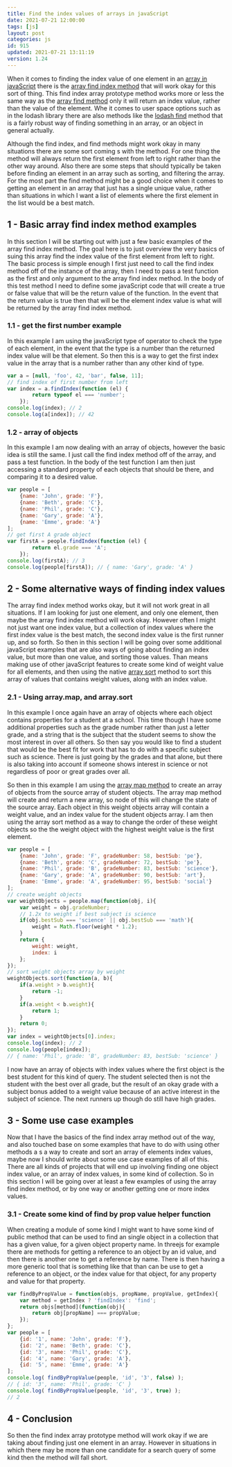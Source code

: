```yaml
---
title: Find the index values of arrays in javaScript
date: 2021-07-21 12:00:00
tags: [js]
layout: post
categories: js
id: 915
updated: 2021-07-21 13:11:19
version: 1.24
---
```


When it comes to finding the index value of one element in an [array in javaScript](/2018/12/10/js-array/) there is the [array find index method](https://developer.mozilla.org/en-US/docs/Web/JavaScript/Reference/Global_Objects/Array/findIndex) that will work okay for this sort of thing. This find index array prototype method works more or less the same way as the [array find method](/2021/07/19/js-array-find/) only it will return an index value, rather than the value of the element. Whe it comes to user space options such as in the lodash library there are also methods like the [lodash find](/2017/09/14/lodash-find/) method that is a fairly robust way of finding something in an array, or an object in general actually.

Although the find index, and find methods might work okay in many situations there are some sort coming s with the method. For one thing the method will always return the first element from left to right rather than the other way around. Also there are some steps that should typically be taken before finding an element in an array such as sorting, and filtering the array. For the most part the find method might be a good choice when it comes to getting an element in an array that just has a single unique value, rather than situations in which I want a list of elements where the first element in the list would be a best match.

<!-- more -->


## 1 - Basic array find index method examples

In this section I will be starting out with just a few basic examples of the array find index method. The goal here is to just overview the very basics of suing this array find the index value of the first element from left to right. The basic process is simple enough I first just need to call the find index method off of the instance of the array, then I need to pass a test function as the first and only argument to the array find index method. In the body of this test method I need to define some javaScript code that will create a true or false value that will be the return value of the function. In the event that the return value is true then that will be the element index value is what will be returned by the array find index method.

### 1.1 - get the first number example

In this example I am using the javaScript type of operator to check the type of each element, in the event that the type is a number than the returned index value will be that element. So then this is a way to get the first index value in the array that is a number rather than any other kind of type.

```js
var a = [null, 'foo', 42, 'bar', false, 11];
// find index of first number from left
var index = a.findIndex(function (el) {
        return typeof el === 'number';
    });
console.log(index); // 2
console.log(a[index]); // 42
```

### 1.2 - array of objects

In this example I am now dealing with an array of objects, however the basic idea is still the same. I just call the find index method off of the array, and pass a test function. In the body of the test function I am then just accessing a standard property of each objects that should be there, and comparing it to a desired value.

```js
var people = [
    {name: 'John', grade: 'F'},
    {name: 'Beth', grade: 'C'},
    {name: 'Phil', grade: 'C'},
    {name: 'Gary', grade: 'A'},
    {name: 'Emme', grade: 'A'}
];
// get first A grade object
var firstA = people.findIndex(function (el) {
        return el.grade === 'A';
    });
console.log(firstA); // 3
console.log(people[firstA]); // { name: 'Gary', grade: 'A' }
```

## 2 - Some alternative ways of finding index values

The array find index method works okay, but it will not work great in all situations. If I am looking for just one element, and only one element, then maybe the array find index method will work okay. However often I might not just want one index value, but a collection of index values where the first index value is the best match, the second index value is the first runner up, and so forth. So then in this section I will be going over some additional javaScript examples that are also ways of going about finding an index value, but more than one value, and sorting those values. Than means making use of other javaScript features to create some kind of weight value for all elements, and then using the native [array sort](/2019/12/02/js-array-sort/) method to sort this array of values that contains weight values, along with an index value.

### 2.1 - Using array.map, and array.sort

In this example I once again have an array of objects where each object contains properties for a student at a school. This time though I have some additional properties such as the grade number rather than just a letter grade, and a string that is the subject that the student seems to show the most interest in over all others. So then say you would like to find a student that would be the best fit for work that has to do with a specific subject such as science. There is just going by the grades and that alone, but there is also taking into account if someone shows interest in science or not regardless of poor or great grades over all.

So then in this example I am using the [array map method](/2020/06/16/js-array-map/) to create an array of objects from the source array of student objects. The array map method will create and return a new array, so node of this will change the state of the source array. Each object in this weight objects array will contain a weight value, and an index value for the student objects array. I am then using the array sort method as a way to change the order of these weight objects so the the weight object with the highest weight value is the first element. 

```js
var people = [
    {name: 'John', grade: 'F', gradeNumber: 58, bestSub: 'pe'},
    {name: 'Beth', grade: 'C', gradeNumber: 72, bestSub: 'pe'},
    {name: 'Phil', grade: 'B', gradeNumber: 83, bestSub: 'science'},
    {name: 'Gary', grade: 'A', gradeNumber: 90, bestSub: 'art'},
    {name: 'Emme', grade: 'A', gradeNumber: 95, bestSub: 'social'}
];
// create weight objects
var weightObjects = people.map(function(obj, i){
    var weight = obj.gradeNumber;
    // 1.2x to weight if best subject is science
    if(obj.bestSub === 'science' || obj.bestSub === 'math'){
        weight = Math.floor(weight * 1.2);
    }
    return {
        weight: weight,
        index: i
    };
});
// sort weight objects array by weight
weightObjects.sort(function(a, b){
    if(a.weight > b.weight){
        return -1;
    }
    if(a.weight < b.weight){
        return 1;
    }
    return 0;
});
var index = weightObjects[0].index;
console.log(index); // 2
console.log(people[index]);
// { name: 'Phil', grade: 'B', gradeNumber: 83, bestSub: 'science' }
```

I now have an array of objects with index values where the first object is the best student for this kind of query. The student selected then is not the student with the best over all grade, but the result of an okay grade with a subject bonus added to a weight value because of an active interest in the subject of science. The next runners up though do still have high grades.

## 3 - Some use case examples

Now that I have the basics of the find index array method out of the way, and also touched base on some examples that have to do with using other methods a s a way to create and sort an array of elements index values, maybe now I should write about some use case examples of all of this. There are all kinds of projects that will end up involving finding one object index value, or an array of index values, in some kind of collection. So in this section I will be going over at least a few examples of using the array find index method, or by one way or another getting one or more index values.

### 3.1 - Create some kind of find by prop value helper function

When creating a module of some kind I might want to have some kind of public method that can be used to find an single object in a collection that has a given value, for a given object property name. In threejs for example there are methods for getting a reference to an object by an id value, and then there is another one to get a reference by name. There is then having a more generic tool that is something like that than can be use to get a reference to an object, or the index value for that object, for any property and value for that property.

```js
var findByPropValue = function(objs, propName, propValue, getIndex){
    var method = getIndex ? 'findIndex': 'find';
    return objs[method](function(obj){
        return obj[propName] === propValue;
    });
};
var people = [
    {id: '1', name: 'John', grade: 'F'},
    {id: '2', name: 'Beth', grade: 'C'},
    {id: '3', name: 'Phil', grade: 'C'},
    {id: '4', name: 'Gary', grade: 'A'},
    {id: '5', name: 'Emme', grade: 'A'}
];
console.log( findByPropValue(people, 'id', '3', false) );
// { id: '3', name: 'Phil', grade: 'C' }
console.log( findByPropValue(people, 'id', '3', true) );
// 2
```

## 4 - Conclusion

So then the find index array prototype method will work okay if we are taking about finding just one element in an array. However in situations in which there may be more than one candidate for a search query of some kind then the method will fall short.
